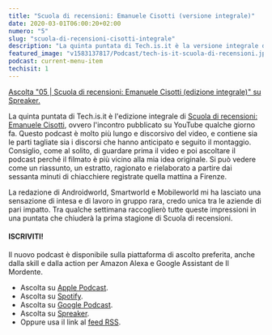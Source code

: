 ```yaml
---
title: "Scuola di recensioni: Emanuele Cisotti (versione integrale)"
date: 2020-03-01T06:00:20+02:00
numero: "5"
slug: "scuola-di-recensioni-cisotti-integrale"
description: "La quinta puntata di Tech.is.it è la versione integrale di Scuola di recensioni con ospite Emanuele Cisotti. Autore: Riccardo Palombo"
featured_image: "v1583137817/Podcast/tech-is-it-scuola-di-recensioni.jpg"
podcast: current-menu-item
techisit: 1
---
```


<a class="spreaker-player" rel="nofollow noopener" href="https://www.spreaker.com/episode/23334220" data-resource="episode_id=23334220" data-width="100%" data-height="350px" data-theme="light" data-playlist="false" data-playlist-continuous="false" data-autoplay="false" data-live-autoplay="false" data-chapters-image="true" data-episode-image-position="right" data-hide-logo="false" data-hide-likes="false" data-hide-comments="false" data-hide-sharing="false" data-hide-download="true" data-cover="https%3A%2F%2Fd3wo5wojvuv7l.cloudfront.net%2Fimages.spreaker.com%2Foriginal%2F15020a5c63f8a4414fee525deddaee85.jpg">Ascolta "05 | Scuola di recensioni: Emanuele Cisotti (edizione integrale)" su Spreaker.</a>

La quinta puntata di Tech.is.it è l'edizione integrale di [Scuola di recensioni: Emanuele Cisotti](/articoli/scuola-di-recensioni-cisotti/ "Guarda il video: Scuola di recensioni con Emanuele Cisotti"), ovvero l'incontro pubblicato su YouTube qualche giorno fa. Questo podcast è molto più lungo e discorsivo del video, e contiene sia le parti tagliate sia i discorsi che hanno anticipato e seguito il montaggio. Consiglio, come al solito, di guardare prima il video e poi ascoltare il podcast perché il filmato è più vicino alla mia idea originale. Si può vedere come un riassunto, un estratto, ragionato e rielaborato a partire dai sessanta minuti di chiacchiere registrate quella mattina a Firenze.

La redazione di Androidworld, Smartworld e Mobileworld mi ha lasciato una sensazione di intesa e di lavoro in gruppo rara, credo unica tra le aziende di pari impatto. Tra qualche settimana raccoglierò tutte queste impressioni in una puntata che chiuderà la prima stagione di Scuola di recensioni.

#### ISCRIVITI!

Il nuovo podcast è disponibile sulla piattaforma di ascolto preferita, anche dalla skill e dalla action per Amazon Alexa e Google Assistant de Il Mordente. 

- Ascolta su <a href="https://podcasts.apple.com/it/podcast/tech-is-it/id1492275528" target="_blank" rel="nofollow noopener" title="Ascolta Tech.is.it su Apple Podcast">Apple Podcast</a>.
- Ascolta su <a href="https://open.spotify.com/show/0YsuYqJ8tY7E6PyDfNLOVQ" title="Ascolta Tech.is.it su Spotify" target="_blank" rel="nofollow noopener">Spotify</a>.
- Ascolta su <a href="https://podcasts.google.com/?feed=aHR0cHM6Ly93d3cuc3ByZWFrZXIuY29tL3Nob3cvNDE3NjE2OC9lcGlzb2Rlcy9mZWVk" title="Ascolta Tech.is.it su Google Podcast" target="_blank" rel="nofollow noopener">Google Podcast</a>.
- Ascolta su <a href="https://www.spreaker.com/show/tech-is-it" title="Ascolta Tech.is.it su Spreaker" target="_blank" rel="nofollow noopener">Spreaker</a>.
- Oppure usa il link al <a href="https://www.spreaker.com/show/4176168/episodes/feed" title="RSS Tech.is.it" target="_blank" rel="nofollow noopener">feed RSS</a>.
</ol>